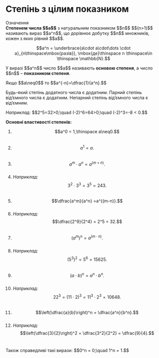 # Степінь з цілим показником

<div class="space">
<div class="eoz-wrap">
<span class="eoz">Означення</span>
<div class="eoz-text">
<b>Степенем числа $$a$$</b> з натуральним показником $$n$$ $$(n>1)$$ називають вираз $$a^n$$, що дорівнює добутку $$n$$ множників, кожен з яких рівний $$a$$. <p align="center">$$a^n = \underbrace{a\cdot a\cdot\dots \cdot a}_{n\thinspace\mbox{разів}}, \mbox{де}\thinspace n \thinspace\in \thinspace \mathbb{N}.$$</p>
</div>
</div>
</div>

<p>У виразі $$a^n$$ число $$a$$ називають <b>основою степеня</b>, а число $$n$$ – <b>показником степеня</b>.</p>

<p>Якщо $$a\neq0$$ то $$a^{-n}=\dfrac{1}{a^n}.$$</p> 

<p>Будь-який степінь додатного числа є додатним. Парний степінь від’ємного числа є додатним. Непарний степінь від’ємного числа є від’ємним.</p>

<p><i>Наприклад:</i> $$2^5=32>0;\quad (-2)^6=64>0;\quad (-2)^3=-8 < 0.$$</p>

<p><b>Основні властивості степенів:</b></p>

1. $$a^0 = 1,\thinspace a\neq0.$$<br>
2. $$a^1 = a.$$<br>
3. $$a^m\cdot a^n=a^{(m+n)}.$$<br>
4. <i>Наприклад:</i>$$3^2\cdot 3^3 = 3^5 = 243.$$<br>
5. $$\dfrac{a^m}{a^n} =a^{(m-n)}.$$<br>
6. <i>Наприклад:</i> $$\dfrac{2^9}{2^4} = 2^5 = 32.$$<br>
7. $$(a^m)^n=a^{(m\cdot n)}.$$<br>
8. <i>Наприклад:</i> $$(5^3)^2 = 5^6 = 15625.$$<br>
9. $$(a\cdot b)^n=a^n\cdot b^n.$$<br>
10. <i>Наприклад:</i> $$22^3 = (11\cdot 2)^3 = 11^3\cdot 2^3 = 10648.$$<br>
11. $$\left(\dfrac{a}{b}\right)^n = \dfrac{a^n}{b^n}.$$<br>
12. <i>Наприклад:</i> $$\left(\dfrac{3}{2}\right)^2 = \dfrac{3^2}{2^2} = \dfrac{9}{4}.$$<br>

<p>Також справедливі такі вирази: $$0^n = 0;\quad 1^n = 1.$$</p>




